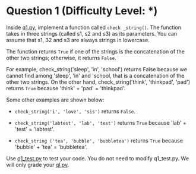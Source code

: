 # Question 1 (Difficulty Level: *)

Inside [q1.py](../Original/q1.py), implement a function called `check _string()`. The function takes in three strings (called s1, s2 and s3) as its parameters. You can assume that s1, 32 and s3 are always strings in lowercase.

The function returns `True` if one of the strings is the concatenation of the other two strings; otherwise, it returns `False`.

For example, check_string('sleep', 'in', 'school') returns False because we cannot find among 'sleep', 'in' and 'school, that is a concatenation of the other two strings. On the other hand, check_string('think', 'thinkpad', 'pad') returns `True` because 'think' + 'pad' = 'thinkpad'.

Some other examples are shown below:

- `check_string('i', 'love', 'sis')` returns `False`.

- `check_string('labtest', 'lab', 'test')` returns `True` because 'lab' + 'test' = 'labtest'.

- `check_string ('tea', 'bubble', 'bubbletea')` returns `True` because 'bubble' + 'tea' = 'bubbletea'.

Use [q1_test.py](../Original/q1_test.py) to test your code. You do not need to modify q1_test.py. We will only grade your [ql.py](../Original/q1.py).

